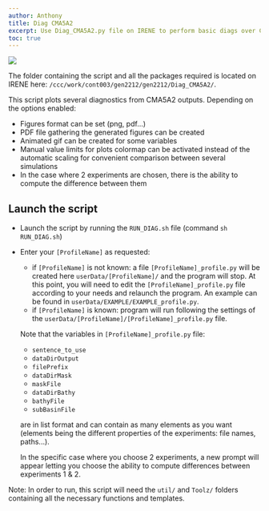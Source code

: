```yaml
---
author: Anthony
title: Diag CMA5A2
excerpt: Use Diag_CMA5A2.py file on IRENE to perform basic diags over CMA5A2's outputs and create a pdf file that will contain the results
toc: true
---
```


[![](https://img.shields.io/static/v1?label=Code&message=here&color=lightgrey&style=flat-square&logo=github)](https://github.com/Anthogr/Diag_CMA5A2/tree/IRENE_GEN2212)

The folder containing the script and all the packages required is located on IRENE here: `/ccc/work/cont003/gen2212/gen2212/Diag_CMA5A2/`.

This script plots several diagnostics from CMA5A2 outputs.
Depending on the options enabled:

- Figures format can be set (png, pdf...)
- PDF file gathering the generated figures can be created
- Animated gif can be created for some variables
- Manual value limits for plots colormap can be activated instead of the 
  automatic scaling for convenient comparison between several simulations
- In the case where 2 experiments are chosen, there is the ability to 
  compute the difference between them



## Launch the script

- Launch the script by running the `RUN_DIAG.sh` file (command `sh RUN_DIAG.sh`)

- Enter your `[ProfileName]` as requested:
    - if `[ProfileName]` is not known: a file `[ProfileName]_profile.py` will be created here `userData/[ProfileName]/` and the program will stop. 
    At this point, you will need to edit the `[ProfileName]_profile.py` file  according to your needs and relaunch the program.
    An example can be found in `userData/EXAMPLE/EXAMPLE_profile.py`.
    - if `[ProfileName]` is known: program will run following the settings of the `userData/[ProfileName]/[ProfileName]_profile.py` file.

    Note that the variables in `[ProfileName]_profile.py` file:
    - `sentence_to_use`
    - `dataDirOutput`
    - `filePrefix`
    - `dataDirMask`
    - `maskFile`
    - `dataDirBathy`
    - `bathyFile`
    - `subBasinFile`
    
    are in list format and can contain as many elements as you want (elements being the different properties of the experiments: file names, paths...).
    
    In the specific case where you choose 2 experiments, a new prompt will appear letting you choose the ability to compute differences between experiments 1 & 2.

Note: In order to run, this script will need the `util/` and `Toolz/` folders containing all the necessary functions and templates.
